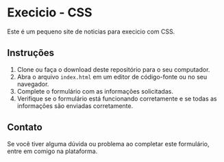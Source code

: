 # Execicio - CSS

Este é um pequeno site de noticias para execicio com CSS.

## Instruções

1. Clone ou faça o download deste repositório para o seu computador.
2. Abra o arquivo `index.html` em um editor de código-fonte ou no seu navegador.
3. Complete o formulário com as informações solicitadas.
4. Verifique se o formulário está funcionando corretamente e se todas as informações são enviadas corretamente.


## Contato

Se você tiver alguma dúvida ou problema ao completar este formulário, entre em comigo na plataforma.